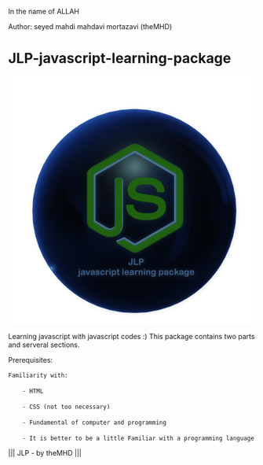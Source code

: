 ﻿In the name of ALLAH

Author:  seyed mahdi mahdavi mortazavi (theMHD)
# JLP-javascript-learning-package
![JLP-javascript learning package /// by theMHD](JLPlogo.png)

Learning javascript with javascript codes :)
This package contains two parts and serveral sections.

Prerequisites:

    Familiarity with:

        - HTML

        - CSS (not too necessary)

        - Fundamental of computer and programming
        
        - It is better to be a little Familiar with a programming language

||| JLP - by theMHD |||